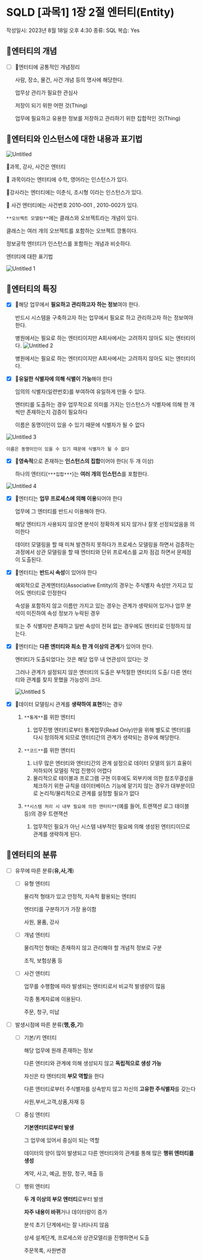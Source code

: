 # SQLD [과목1] 1장 2절 엔터티(Entity)

작성일시: 2023년 8월 18일 오후 4:30
종류: SQL
복습: Yes

## 🟰엔터티의 개념

- [ ]  📌엔터티에 공통적인 개념정리
    
    사람, 장소, 물건, 사건 개념 등의 명사에 해당한다.
    
    업무상 관리가 필요한 관심사
    
    저장이 되기 위한 어떤 것(Thing)
    
    업무에 필요하고 유용한 정보를 저장하고 관리하기 위한 집합적인 것(Thing)
    

## 🟰엔터티와 인스턴스에 대한 내용과 표기법

![Untitled](https://github.com/Employment-Study/SQL_Study/assets/132982907/7deb201e-5263-4fe3-a252-061e182471a8)

📌과목, 강사, 사건은 엔터티

📌 과목이라는 엔터티에 수학, 영어라는 인스턴스가 있다.

📌강사라는 엔터티에는 이춘식, 조시형 이라는 인스턴스가 있다.

📌 사건 엔터티에는 사건번호 2010-001 , 2010-002가 있다.

`**오브젝트 모델링**`에는 클래스와 오브젝트라는 개념이 있다.

클래스는 여러 개의 오브젝트를 포함하는 오브젝트 깡통이다.

정보공학 엔터티가 인스턴스를 포함하는 개념과 비슷하다.

엔터티에 대한 표기법

![Untitled 1](https://github.com/Employment-Study/SQL_Study/assets/132982907/b1f942b3-7eeb-46c1-97d1-9849670af8b8)

## 🟰엔터티의 특징

- [x]  📌해당 업무에서 **필요하고 관리하고자 하는 정보**여야 한다.
    
    반드시 시스템을 구축하고자 하는 업무에서 필요로 하고 관리하고자 하는 정보여야 한다.
    
    병원에서는 필요로 하는 엔터티이지만 A회사에서는 고려하지 않아도 되는 엔터티이다.
    ![Untitled 2](https://github.com/Employment-Study/SQL_Study/assets/132982907/e2a014e9-c66e-477f-b42e-d9cc9bd2d101)
    
    병원에서는 필요로 하는 엔터티이지만 A회사에서는 고려하지 않아도 되는 엔터티이다.
    
- [x]  📌**유일한 식별자에 의해 식별이 가능**해야 한다
    
    임의의 식별자(일련번호)를 부여하여 유일하게 만들 수 있다.
    
    엔터티를 도출하는 경우 업무적으로 의미를 가지는 인스턴스가 식별자에 의해 한 개씩만 존재하는지 검증이 필요하다
    
    이름은 동명이인이 있을 수 있기 때문에 식별자가 될 수 없다
    
  ![Untitled 3](https://github.com/Employment-Study/SQL_Study/assets/132982907/d39ade23-694c-41f4-a0b2-74f38cf2206f)
    
    이름은 동명이인이 있을 수 있기 때문에 식별자가 될 수 없다
    

- [x]  📌**영속적**으로 존재하는 **인스턴스의 집합**이어야 한다( 두 개 이상)
    
    하나의 엔터티(`***집합***`)는 **여러 개의 인스턴스**를 포함한다.
    
![Untitled 4](https://github.com/Employment-Study/SQL_Study/assets/132982907/254ac917-7234-4639-b80a-98177f8f432b)
    
- [x]  📌엔터티는 **업무 프로세스에 의해 이용**되어야 한다
    
    업무에 그 엔터티를 반드시 이용해야 한다.
    
    해당 엔터티가 사용되지 않으면 분석이 정확하게 되지 않거나 잘못 선정되었음을 의미한다
    
    데이터 모델링을 할 때 미쳐 발견하지 못하다가 프로세스 모델링을 하면서 검증하는 과정에서 상관 모델링을 할 때 엔터티와 단위 프로세스를 교차 점검 하면서 문제점이 도출된다.
    
- [x]  📌엔터티는 **반드시 속성**이 있어야 한다
    
    예외적으로 관계엔터티(Associative Entity)의 경우는 주식별자 속성만 가지고 있어도 엔터티로 인정한다
    
    속성을 포함하지 않고 이름만 가지고 있는 경우는 관계가 생략되어 있거나 업무 분석이 미진하여 속성 정보가 누락된 경우
    
    또는 주 식별자만 존재하고 일반 속성이 전혀 없는 경우에도 엔터티로 인정하지 않는다.
    

- [x]  📌엔터티는 **다른 엔터티와 최소 한 개 이상의 관계**가 있어야 한다.
    
    엔터티가 도출되었다는 것은 해당 업무 내 연관성이 있다는 것
    
    그러나 관계가 설정되지 않은 엔터티의 도출은 부적절한 엔터티의 도출/ 다른 엔터티와 관계를 찾지 못했을 가능성이 크다.
    
    ![Untitled 5](https://github.com/Employment-Study/SQL_Study/assets/132982907/018737cb-059a-4713-a30f-7fc70c67ba3a)
    

- [x]  📌데이터 모델링시 관계를 **생략하여 표현**하는 경우
    1. `**통계**`를 위한 엔터티
        1. 업무진행 엔터티로부터 통계업무(Read Only)만을 위해 별도로 엔터티를 다시 정의하게 되므로 엔터티간의 관계가 생략되는 경우에 해당한다.
    2. `**코드**`를 위한 엔터티
        1. 너무 많은 엔터티와 엔터티간의 관계 설정으로 데이터 모델의 읽기 효율이 저하되어 모델링 작업 진행이 어렵다
        2. 물리적으로 테이블과 프로그램 구현 이후에도 외부키에 의한 참조무결성을 체크하기 위한 규칙을 데이터베이스 기능에 맡기지 않는 경우가 대부분이므로 논리적/물리적으로 관계를 설정할 필요가 없다
        
    3. `**시스템 처리 시 내부 필요에 의한 엔터티**`(예를 들어, 트랜잭션 로그 테이블 등)의 경우 트랜잭션
        1. 업무적인 필요가 아닌 시스템 내부적인 필요에 의해 생성된 엔터티이므로 관계를 생략하게 된다.

## 🟰엔터티의 분류

- [ ]  유무에 따른 분류(**유,사,개**)
    - [ ]  유형 엔터티
        
        물리적 형태가 있고 안정적, 지속적 활용되는 엔터티
        
        엔터티를 구분하기가 가장 용이함
        
        사원, 물품, 강사
        
    - [ ]  개념 엔터티
        
        물리적인 형태는 존재하지 않고 관리해야 할 개념적 정보로 구분
        
        조직, 보험상품 등
        
    - [ ]  사건 엔터티
        
        업무를 수행함에 따라 발생되는 엔터티로서 비교적 발생량이 많음
        
        각종 통계자료에 이용된다.
        
        주문, 청구, 미납
        
- [ ]  발생시점에 따른 분류(**행,중,기**)
    - [ ]  기본/키 엔터티
        
        해당 업무에 원래 존재하는 정보
        
        다른 엔터티와 관계에 의해 생성되지 않고 **독립적으로 생성 가능**
        
        자신은 타 엔터티의 **부모 역할**을 한다
        
        다른 엔터티로부터 주식별자를 상속받지 않고 자신의 **고유한 주식별자**를 갖는다
        
        사원,부서,고객,상품,자재 등
        
    - [ ]  중심 엔터티
        
        **기본엔터티로부터 발생**
        
        그 업무에 있어서 중심이 되는 역할
        
        데이터의 양이 많이 발생되고 다른 엔터티와의 관계를 통해 많은 **행위 엔터티를 생성**
        
        계약, 사고, 예금, 원장, 청구, 매출 등
        
    - [ ]  행위 엔터티
        
        **두 개 이상의 부모 엔터티**로부터 발생
        
        **자주 내용이 바뀌**거나 데이터량이 증가
        
        분석 초기 단계에서는 잘 나타나지 않음
        
        상세 설계단계, 프로세스와 상관모델리을 진행하면서 도출
        
        주문목록, 사원변경